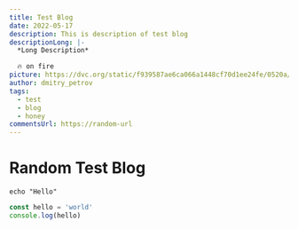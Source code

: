 ```yaml
---
title: Test Blog
date: 2022-05-17
description: This is description of test blog
descriptionLong: |-
  *Long Description*

  🔥 on fire
picture: https://dvc.org/static/f939587ae6ca066a1448cf70d1ee24fe/0520a/header-bees.webp
author: dmitry_petrov
tags:
  - test
  - blog
  - honey
commentsUrl: https://random-url
---
```


# Random Test Blog

`echo "Hello"`

```javascript
const hello = 'world'
console.log(hello)
```
